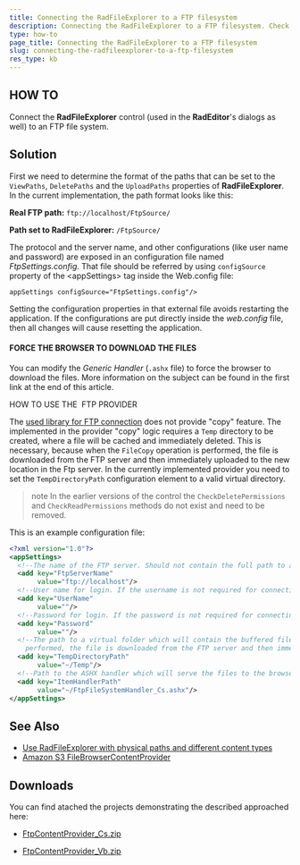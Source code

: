 ```yaml
---
title: Connecting the RadFileExplorer to a FTP filesystem
description: Connecting the RadFileExplorer to a FTP filesystem. Check it now!
type: how-to
page_title: Connecting the RadFileExplorer to a FTP filesystem
slug: connecting-the-radfileexplorer-to-a-ftp-filesystem
res_type: kb
---
```

   
## HOW TO

Connect the **RadFileExplorer** control (used in the **RadEditor**'s dialogs as well) to an FTP file system.  
   
## Solution

First we need to determine the format of the paths that can be set to the `ViewPaths`, `DeletePaths` and the `UploadPaths` properties of **RadFileExplorer**. In the current implementation, the path format looks like this:  
   
**Real FTP path:** `ftp://localhost/FtpSource/` 

**Path set to RadFileExplorer:**  `/FtpSource/`
  
   
The protocol and the server name, and other configurations (like user name and password) are exposed in an configuration file named *FtpSettings.config*. That file should be referred by using `configSource` property of the &lt;appSettings&gt; tag inside the Web.config file:  
 
````ASP.NET
appSettings configSource="FtpSettings.config"/>
````

Setting the configuration properties in that external file avoids restarting the application. If the configurations are put directly inside the *web.config* file, then all changes will cause resetting the application.  
   
 #### FORCE THE BROWSER TO DOWNLOAD THE FILES 

You can modify the *Generic Handler* (`.ashx` file) to force the browser to download the files. More information on the subject can be found in the first link at the end of this article.  
   
 HOW TO USE THE  FTP PROVIDER
 
 The [used library for FTP connection](http://ftpclient.codeplex.com/) does not provide "copy" feature. The implemented in the provider "copy" logic requires a `Temp` directory to be created, where a file will be cached and immediately deleted. This is necessary, because when the `FileCopy` operation is performed, the file is downloaded from the FTP server and then immediately uploaded to the new location in the Ftp server. In the currently implemented provider you need to set the `TempDirectoryPath` configuration element to a valid virtual directory.  

 >note In the earlier versions of the control the `CheckDeletePermissions` and `CheckReadPermissions` methods do not exist and need to be removed.
> 

This is an example configuration file:  
 
````XML
<?xml version="1.0"?>
<appSettings>
  <!--The name of the FTP server. Should not contain the full path to a folder - just the server's address-->
  <add key="FtpServerName"
       value="ftp://localhost"/>
  <!--User name for login. If the username is not required for connecting to the server, then leave it empty but do not remove it-->
  <add key="UserName"
       value=""/>
  <!--Password for login. If the password is not required for connecting to the server, then leave it empty but do not remove it-->
  <add key="Password"
       value=""/>
  <!--The path to a virtual folder which will contain the buffered file (when copying a file). This is necessary, because when the FileCopy method is
    performed, the file is downloaded from the FTP server and then immediately uploaded to the new location in the Ftp server-->
  <add key="TempDirectoryPath"
       value="~/Temp"/>
  <!--Path to the ASHX handler which will serve the files to the browser-->
  <add key="ItemHandlerPath"
       value="~/FtpFileSystemHandler_Cs.ashx"/>
</appSettings>
````
   
   
## See Also 
 
- [Use RadFileExplorer with physical paths and different content types](https://www.telerik.com/support/kb/aspnet-ajax/fileexplorer/physical-paths-and-different-content-types.aspx)
- [Amazon S3 FileBrowserContentProvider](https://www.telerik.com/community/code-library/aspnet-ajax/file-explorer/amazon-s3-filebrowsercontentprovider.aspx)

## Downloads

You can find atached the projects demonstrating the described approached here:

* [FtpContentProvider_Cs.zip](files/filebrowser-ftpcontentprovider_cs.zip)

* [FtpContentProvider_Vb.zip](files/filebrowser-ftpcontentprovider_vb.zip)




